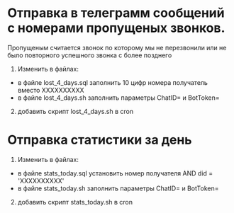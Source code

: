 # Отправка в телеграмм сообщений с номерами пропущеных звонков.

Пропущеным считается звонок по которому мы не перезвонили или не было повторного успешного звонка с более позднего
1) Изменить в файлах:
- в файле lost_4_days.sql заполнить 10 цифр номера получатель вместо XXXXXXXXXX
- в файле lost_4_days.sh заполнить параметры СhatID= и  BotToken=
2) добавить скрипт lost_4_days.sh в cron

# Отправка статистики за день

1) Изменить в файлах:
- в файле stats_today.sql установить номер получателя AND did = 'XXXXXXXXXX'
- в файле stats_today.sh заполнить параметры СhatID= и  BotToken=
2) добавить скрипт stats_today.sh в cron
